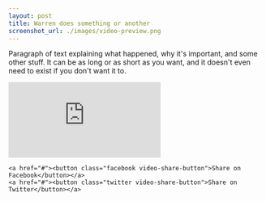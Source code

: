```yaml
---
layout: post
title: Warren does something or another
screenshot_url: ./images/video-preview.png
---
```


<p>Paragraph of text explaining what happened, why it's important, and some other stuff. It can be as long or as short as you want, and it doesn't even need to exist if you don't want it to.</p>

<iframe class="video-embed" src="https://www.youtube.com/embed/7FFy3dmKRrY" frameborder="0" allowfullscreen></iframe>

<div class="video-share-container">

	<a href="#"><button class="facebook video-share-button">Share on Facebook</button></a>
	<a href="#"><button class="twitter video-share-button">Share on Twitter</button></a>

</div>
